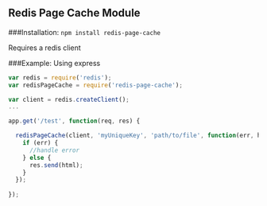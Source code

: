 Redis Page Cache Module
---

###Installation:
`npm install redis-page-cache`

Requires a redis client

###Example:
Using express

```javascript
var redis = require('redis');
var redisPageCache = require('redis-page-cache');

var client = redis.createClient();
...

app.get('/test', function(req, res) {

  redisPageCache(client, 'myUniqueKey', 'path/to/file', function(err, html) {
    if (err) {
      //handle error
    } else {
      res.send(html);  
    }
  });
  
});
```

